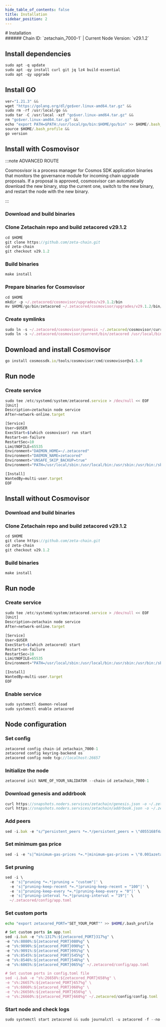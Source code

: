 ```yaml
---
hide_table_of_contents: false
title: Installation
sidebar_position: 2
---
```


<div class="h1-with-icon icon-zetachain">
# Installation
</div>
###### Chain ID: `zetachain_7000-1` | Current Node Version: `v29.1.2`

## Install dependencies

```js
sudo apt -q update
sudo apt -qy install curl git jq lz4 build-essential
sudo apt -qy upgrade
```

## Install GO
```js
ver="1.21.3" &&
wget "https://golang.org/dl/go$ver.linux-amd64.tar.gz" &&
sudo rm -rf /usr/local/go &&
sudo tar -C /usr/local -xzf "go$ver.linux-amd64.tar.gz" &&
rm "go$ver.linux-amd64.tar.gz" &&
echo "export PATH=$PATH:/usr/local/go/bin:$HOME/go/bin" >> $HOME/.bash_profile &&
source $HOME/.bash_profile &&
go version
```

## Install with Cosmovisor
:::note ADVANCED ROUTE

Cosmosvisor is a process manager for Cosmos SDK application binaries that monitors the governance module for incoming chain upgrade proposals. If a proposal is approved, cosmosvisor can automatically download the new binary, stop the current one, switch to the new binary, and restart the node with the new binary.

:::
### Download and build binaries
### Clone Zetachain repo and build zetacored v29.1.2
```js
cd $HOME
git clone https://github.com/zeta-chain.git
cd zeta-chain
git checkout v29.1.2
```

### Build binaries
```js
make install
```
### Prepare binaries for Cosmovisor
```js
cd $HOME
mkdir -p ~/.zetacored/cosmovisor/upgrades/v29.1.2/bin
mv $HOME/go/bin/zetacored ~/.zetacored/cosmovisor/upgrades/v29.1.2/bin/
```

### Create symlinks
```js
sudo ln -s ~/.zetacored/cosmovisor/genesis ~/.zetacored/cosmovisor/current -f
sudo ln -s ~/.zetacored/cosmovisor/current/bin/zetacored /usr/local/bin/zetacored -f
```

## Download and install Cosmovisor
```js
go install cosmossdk.io/tools/cosmovisor/cmd/cosmovisor@v1.5.0
```

## Run node
### Create service
```js
sudo tee /etc/systemd/system/zetacored.service > /dev/null << EOF
[Unit]
Description=zetachain node service
After=network-online.target

[Service]
User=$USER
ExecStart=$(which cosmovisor) run start
Restart=on-failure
RestartSec=10
LimitNOFILE=65535
Environment="DAEMON_HOME=~/.zetacored"
Environment="DAEMON_NAME=zetacored"
Environment="UNSAFE_SKIP_BACKUP=true"
Environment="PATH=/usr/local/sbin:/usr/local/bin:/usr/sbin:/usr/bin:/sbin:/bin:/usr/games:/usr/local/games:/snap/bin:~/.zetacored/cosmovisor/current/bin"

[Install]
WantedBy=multi-user.target
EOF
```

## Install without Cosmovisor

### Download and build binaries
### Clone Zetachain repo and build zetacored v29.1.2
```js
cd $HOME
git clone https://github.com/zeta-chain.git
cd zeta-chain
git checkout v29.1.2
```

### Build binaries
```js
make install
```

## Run node
### Create service
```js
sudo tee /etc/systemd/system/zetacored.service > /dev/null << EOF
[Unit]
Description=zetachain node service
After=network-online.target

[Service]
User=$USER
ExecStart=$(which zetacored) start
Restart=on-failure
RestartSec=10
LimitNOFILE=65535
Environment="PATH=/usr/local/sbin:/usr/local/bin:/usr/sbin:/usr/bin:/sbin:/bin:/usr/games:/usr/local/games:/snap/bin"

[Install]
WantedBy=multi-user.target
EOF
```

### Enable service
```js
sudo systemctl daemon-reload
sudo systemctl enable zetacored
```

## Node configuration
### Set config
```js
zetacored config chain-id zetachain_7000-1
zetacored config keyring-backend os
zetacored config node tcp://localhost:26657
```

### Initialize the node
```js
zetacored init NAME_OF_YOUR_VALIDATOR --chain-id zetachain_7000-1
```

### Download genesis and addrbook
```js
curl https://snapshots.noders.services/zetachain/genesis.json -o ~/.zetacored/config/genesis.json
curl https://snapshots.noders.services/zetachain/addrbook.json -o ~/.zetacored/config/addrbook.json
```
### Add peers
```js
sed -i.bak -e "s/^persistent_peers *=.*/persistent_peers = \"d055168f4afe65bbecb951ed1158307ce5b98cc2@zetachain-rpc.noders.services:22556\"/" ~/.zetacored/config/config.toml
```

### Set minimum gas price
```js
sed -i -e "s|^minimum-gas-prices *=.*|minimum-gas-prices = \"0.001azeta\"|" ~/.zetacored/config/app.toml
```
### Set pruning
```js
sed -i \
  -e 's|^pruning *=.*|pruning = "custom"|' \
  -e 's|^pruning-keep-recent *=.*|pruning-keep-recent = "100"|' \
  -e 's|^pruning-keep-every *=.*|pruning-keep-every = "0"|' \
  -e 's|^pruning-interval *=.*|pruning-interval = "19"|' \
  ~/.zetacored/config/app.toml
```

### Set custom ports

```bash
echo "export zetacored_PORT="SET_YOUR_PORT"" >> $HOME/.bash_profile
```

```js
# Set custom ports in app.toml
sed -i.bak -e "s%:1317%:${zetacored_PORT}317%g" \
-e "s%:8080%:${zetacored_PORT}080%g" \
-e "s%:9090%:${zetacored_PORT}090%g" \
-e "s%:9091%:${zetacored_PORT}091%g" \
-e "s%:8545%:${zetacored_PORT}545%g" \
-e "s%:8546%:${zetacored_PORT}546%g" \
-e "s%:6065%:${zetacored_PORT}065%g" ~/.zetacored/config/app.toml

# Set custom ports in config.toml file
sed -i.bak -e "s%:26658%:${zetacored_PORT}658%g" \
-e "s%:26657%:${zetacored_PORT}657%g" \
-e "s%:6060%:${zetacored_PORT}060%g" \
-e "s%:26656%:${zetacored_PORT}656%g" \
-e "s%:26660%:${zetacored_PORT}660%g" ~/.zetacored/config/config.toml
```

### Start node and check logs
```js
sudo systemctl start zetacored && sudo journalctl -u zetacored -f --no-hostname -o cat
```

